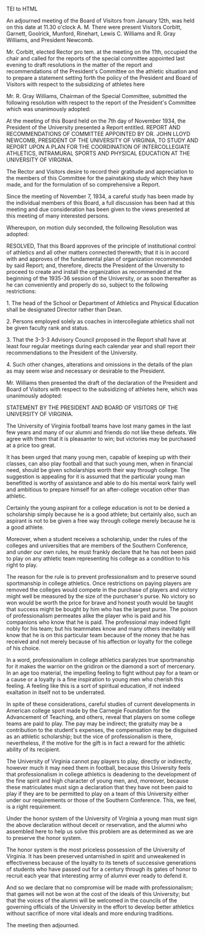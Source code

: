  TEI to HTML

An adjourned meeting of the Board of Visitors from January 12th, was held on this date at 11.30 o'clock A. M. There were present Visitors Corbitt, Garnett, Goolrick, Munford, Rinehart, Lewis C. Williams and R. Gray Williams, and President Newcomb.

Mr. Corbitt, elected Rector pro tem. at the meeting on the 11th, occupied the chair and called for the reports of the special committee appointed last evening to draft resolutions in the matter of the report and recommendations of the President's Committee on the athletic situation and to prepare a statement setting forth the policy of the President and Board of Visitors with respect to the subsidizing of athletes here

Mr. R. Gray Williams, Chairman of the Special Committee, submitted the following resolution with respect to the report of the President's Committee which was unanimously adopted:

At the meeting of this Board held on the 7th day of November 1934, the President of the University presented a Report entitled. REPORT AND RECOMMENDATIONS OF COMMITTEE APPOINTED BY DR. JOHN LLOYD NEWCOMB, PRESIDENT OF THE UNIVERSITY OF VIRGINIA, TO STUDY AND REPORT UPON A PLAN FOR THE COORDINATION OF INTERCOLLEGIATE ATHLETICS, INTRAMURAL SPORTS AND PHYSICAL EDUCATION AT THE UNIVERSITY OF VIRGINIA.

The Rector and Visitors desire to record their gratitude and appreciation to the members of this Committee for the painstaking study which they have made, and for the formulation of so comprehensive a Report.

Since the meeting of November 7, 1934, a careful study has been made by the individual members of this Board, a full discussion has been had at this meeting and due consideration has been given to the views presented at this meeting of many interested persons.

Whereupon, on motion duly seconded, the following Resolution was adopted:

RESOLVED, That this Board approves of the principle of institutional control of athletics and all other matters connected therewith; that it is in accord with and approves of the fundamental plan of organization recommended by said Report; and, therefore, directs the President of the Unversity to proceed to create and install the organization as recommended at the beginning of the 1935-36 session of the University, or as soon thereafter as he can conveniently and properly do so, subject to the following restrictions:

1\. The head of the School or Department of Athletics and Physical Education shall be designated Director rather than Dean.

2\. Persons employed solely as coaches in intercollegiate athletics shall not be given faculty rank and status.

3\. That the 3-3-3 Advisory Council proposed in the Report shall have at least four regular meetings during each calendar year and shall report their recommendations to the President of the University.

4\. Such other changes, alterations and omissions in the details of the plan as may seem wise and necessary or desirable to the President.

Mr. Williams then presented the draft of the declaration of the President and Board of Visitors with respect to the subsidizing of athletes here, which was unanimously adopted:

STATEMENT BY THE PRESIDENT AND BOARD OF VISITORS OF THE UNIVERSITY OF VIRGINIA.

The University of Virginia football teams have lost many games in the last few years and many of our alumni and friends do not like these defeats. We agree with them that it is pleasanter to win; but victories may be purchased at a price too great.

It has been urged that many young men, capable of keeping up with their classes, can also play football and that such young men, when in financial need, should be given scholarships worth their way through college. The suggestion is appealing for it is assumed that the particular young man benefitted is worthy of assistance and able to do his mental work fairly well and ambitious to prepare himself for an after-college vocation other than athletic.

Certainly the young aspirant for a college education is not to be denied a scholarship simply because he is a good athlete; but certainly also, such an aspirant is not to be given a free way through college merely because he is a good athlete.

Moreover, when a student receives a scholarship, under the rules of the colleges and universities that are members of the Southern Conference, and under our own rules, he must frankly declare that he has not been paid to play on any athletic team representing his college as a condition to his right to play.

The reason for the rule is to prevent professionalism and to preserve sound sportmanship in college athletics. Once restrictions on paying players are removed the colleges would compete in the purchase of players and victory might well be measured by the size of the purchaser's purse. No victory so won would be worth the price for brave and honest youth would be taught that success might be bought by him who has the largest purse. The poison of professionalism permeates alike the player who is paid and his companions who know that he is paid. The professional may indeed fight nobly for his team; but his teammates know and many others inevitably will know that he is on this particular team because of the money that he has received and not merely because of his affection or loyalty for the college of his choice.

In a word, professionalism in college athletics paralyzes true sportmanship for it makes the warrior on the gridiron or the diamond a sort of mercenary. In an age too material, the impelling feeling to fight without pay for a team or a cause or a loyalty is a fine inspiration to young men who cherish this feeling. A feeling like this is a sort of spiritual education, if not indeed exaltation in itself not to be underrated.

In spite of these considerations, careful studies of current developments in American college sport made by the Carnegie Foundation for the Advancement of Teaching, and others, reveal that players on some college teams are paid to play. The pay may be indirect; the gratuity may be a contribution to the student's expenses, the compensation may be disguised as an athletic scholarship; but the vice of professionalism is there, nevertheless, if the motive for the gift is in fact a reward for the athletic ability of its recipient.

The University of Virginia cannot pay players to play, directly or indirectly, however much it may need them in football, because this University feels that professionalism in college athletics is deadening to the development of the fine spirit and high character of young men, and, moreover, because these matriculates must sign a declaration that they have not been paid to play if they are to be permitted to play on a team of this University either under our requirements or those of the Southern Conference. This, we feel, is a right requirement.

Under the honor system of the University of Virginia a young man must sign the above declaration without deceit or reservation, and the alumni who assembled here to help us solve this problem are as determined as we are to preserve the honor system.

The honor system is the most priceless possession of the University of Virginia. It has been preserved untarnished in spirit and unweakened in effectiveness because of the loyalty to its tenets of successive generations of students who have passed out for a century through its gates of honor to recruit each year that interesting army of alumni ever ready to defend it.

And so we declare that no compromise will be made with professionalism; that games will not be won at the cost of the ideals of this University; but that the voices of the alumni will be welcomed in the councils of the governing officials of the University in the effort to develop better athletics without sacrifice of more vital ideals and more enduring traditions.

The meeting then adjourned.